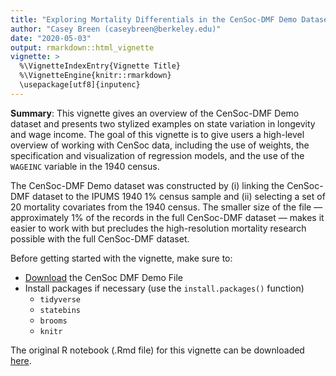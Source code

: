 ```yaml
---
title: "Exploring Mortality Differentials in the CenSoc-DMF Demo Dataset"
author: "Casey Breen (caseybreen@berkeley.edu)"
date: "2020-05-03"
output: rmarkdown::html_vignette
vignette: >
  %\VignetteIndexEntry{Vignette Title}
  %\VignetteEngine{knitr::rmarkdown}
  \usepackage[utf8]{inputenc}
---
```


**Summary**: This vignette gives an overview of the CenSoc-DMF Demo dataset and presents two stylized examples on state variation in longevity and wage income. The goal of this vignette is to give users a high-level overview of working with CenSoc data, including the use of weights, the specification and visualization of regression models, and the use of the `WAGEINC` variable in the 1940 census. 

The CenSoc-DMF Demo dataset was constructed by (i) linking the CenSoc-DMF dataset to the IPUMS 1940 1% census sample and (ii) selecting a set of 20 mortality covariates from the 1940 census. The smaller size of the file — approximately 1% of the records in the full CenSoc-DMF dataset — makes it easier to work with but precludes the high-resolution mortality research possible with the full CenSoc-DMF dataset. 

Before getting started with the vignette, make sure to: 

- [Download](https://censoc-download.demog.berkeley.edu/) the CenSoc DMF Demo File 
- Install packages if necessary (use the `install.packages()` function)
    - `tidyverse`
    - `statebins`
    - `brooms`
    - `knitr`
    
The original R notebook (.Rmd file) for this vignette can be downloaded [here](https://github.com/caseybreen/censocdev/tree/master/vignettes/website). 







